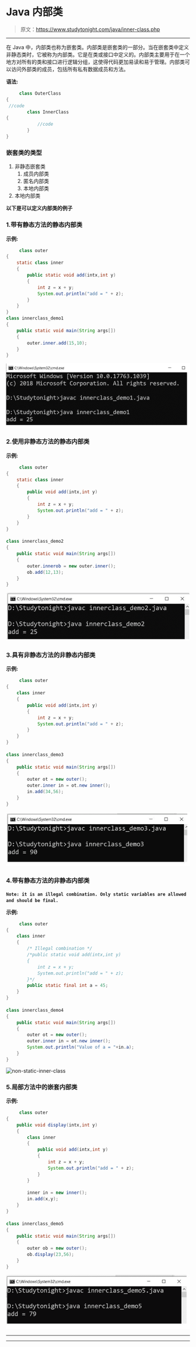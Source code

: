 # Java 内部类

> 原文：<https://www.studytonight.com/java/inner-class.php>

* * *

在 Java 中，内部类也称为嵌套类。内部类是嵌套类的一部分。当在嵌套类中定义非静态类时，它被称为内部类。它是在类或接口中定义的。内部类主要用于在一个地方对所有的类和接口进行逻辑分组，这使得代码更加易读和易于管理。内部类可以访问外部类的成员，包括所有私有数据成员和方法。

**语法:**

```java
	 class OuterClass
{  
 //code  
 		class InnerClass
{  
  			//code  
 		}  
} 

```

### 嵌套类的类型

1.  非静态嵌套类
    1.  成员内部类
    2.  匿名内部类
    3.  本地内部类
2.  本地内部类

**以下是可以定义内部类的例子**

### 1.带有静态方法的静态内部类

**示例:**

```java
	 class outer
{
	static class inner
	{
		public static void add(intx,int y)
		{
			int z = x + y;
			System.out.println("add = " + z);
		}
	}
}
class innerclass_demo1
{
	public static void main(String args[])
	{
		outer.inner.add(15,10);
	}
} 

```

![inner-class](img/660d9edc92719420502a2dbf755fbd03.png)

### 2.使用非静态方法的静态内部类

**示例:**

```java
	 class outer
{
	static class inner
	{
		public void add(intx,int y)
		{
			int z = x + y;
			System.out.println("add = " + z);
		}
	}
}

class innerclass_demo2
{
	public static void main(String args[])
	{
		outer.innerob = new outer.inner();
		ob.add(12,13);
	}
} 

```

![static-inner-class](img/7299ed596b969fa166a10ffba3f609b0.png)

### 3.具有非静态方法的非静态内部类

**示例:**

```java
	 class outer
{
	class inner
	{
		public void add(intx,int y)
		{
			int z = x + y;
			System.out.println("add = " + z);
		}
	}
}

class innerclass_demo3
{
	public static void main(String args[])
	{
		outer ot = new outer();
		outer.inner in = ot.new inner();
		in.add(34,56);
	}
} 

```

![non-static-inner-class](img/fb9d3ca4d260904824d8c9edd4044e2b.png)

### 4.带有静态方法的非静态内部类

**`Note: it is an illegal combination. Only static variables are allowed and should be final.`**

**示例:**

```java
	 class outer
{
	class inner
	{
		/* Illegal combination */
		/*public static void add(intx,int y)
		{
			int z = x + y;
			System.out.println("add = " + z);
		}*/
		public static final int a = 45;
	}
}

class innerclass_demo4
{
	public static void main(String args[])
	{
		outer ot = new outer();
		outer.inner in = ot.new inner();
		System.out.println("Value of a = "+in.a);
	}
} 

```

![non-static-inner-class](img/c6ee8b408879abc43e946d0197476d45.png)

### 5.局部方法中的嵌套内部类

**示例:**

```java
	 class outer
{
	public void display(intx,int y)
	{
		class inner
		{
			public void add(intx,int y)
			{
				int z = x + y;
				System.out.println("add = " + z);
			}
		}

		inner in = new inner();
		in.add(x,y);
	}	
}

class innerclass_demo5
{
	public static void main(String args[])
	{
		outer ob = new outer();
		ob.display(23,56);
	}
} 

```

![nested-inner-class](img/b81d5161857dc859266df2b3345244df.png)

* * *

* * *
